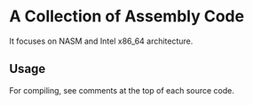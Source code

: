 # A Collection of Assembly Code

It focuses on NASM and Intel x86_64 architecture.

## Usage

For compiling, see comments at the top of each source code.
